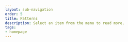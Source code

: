 ```yaml
---
layout: sub-navigation
order: 5
title: Patterns
description: Select an item from the menu to read more.
tags:
- homepage
---
```

